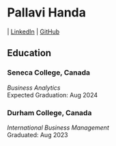 # Pallavi Handa

 | [LinkedIn](Your_LinkedIn_URL) | [GitHub](Your_GitHub_URL) 

## Education

### Seneca College, Canada
*Business Analytics*  
Expected Graduation: Aug 2024

### Durham College, Canada
*International Business Management*  
Graduated: Aug 2023


